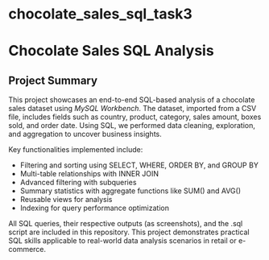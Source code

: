 # chocolate_sales_sql_task3
# Chocolate Sales SQL Analysis

## Project Summary

This project showcases an end-to-end SQL-based analysis of a chocolate sales dataset using *MySQL Workbench*. The dataset, imported from a CSV file, includes fields such as country, product, category, sales amount, boxes sold, and order date. Using SQL, we performed data cleaning, exploration, and aggregation to uncover business insights.

Key functionalities implemented include:

- Filtering and sorting using SELECT, WHERE, ORDER BY, and GROUP BY
- Multi-table relationships with INNER JOIN
- Advanced filtering with subqueries
- Summary statistics with aggregate functions like SUM() and AVG()
- Reusable views for analysis
- Indexing for query performance optimization

All SQL queries, their respective outputs (as screenshots), and the .sql script are included in this repository. This project demonstrates practical SQL skills applicable to real-world data analysis scenarios in retail or e-commerce.
